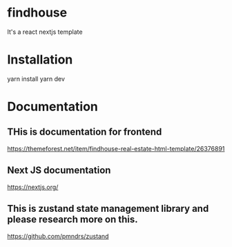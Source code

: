 # findhouse
It's a react nextjs template
# Installation 
yarn install
yarn dev

# Documentation
## THis is documentation for frontend 
https://themeforest.net/item/findhouse-real-estate-html-template/26376891 

## Next JS documentation
https://nextjs.org/
## This is zustand state management library and please research more on this. 
https://github.com/pmndrs/zustand